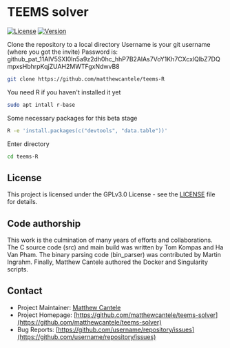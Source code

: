 # TEEMS solver

[![License](https://img.shields.io/badge/License-GPL-blue.svg)](LICENSE)
[![Version](https://img.shields.io/badge/version-0.9-green.svg)](https://github.com/username/repo/releases)



Clone the repository to a local directory
Username is your git username (where you got the invite)
Password is: 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

```bash
git clone https://github.com/matthewcantele/teems-R
```

You need R if you haven't installed it yet
```bash
sudo apt intall r-base
```

Some necessary packages for this beta stage
```bash
R -e 'install.packages(c("devtools", "data.table"))'
```

Enter directory
```bash
cd teems-R
```



## License

This project is licensed under the GPLv3.0 License - see the [LICENSE](LICENSE) file for details.

## Code authorship
This work is the culmination of many years of efforts and collaborations. The C source code (src) and main build was written by Tom Kompas and Ha Van Pham. The binary parsing code (bin_parser) was contributed by Martin Ingrahm. Finally, Matthew Cantele authored the Docker and Singularity scripts.

## Contact

- Project Maintainer: [Matthew Cantele](mailto:matthew.cantele@protonmail.com)
- Project Homepage: [https://github.com/matthewcantele/teems-solver](https://github.com/matthewcantele/teems-solver)
- Bug Reports: [https://github.com/username/repository/issues](https://github.com/username/repository/issues)